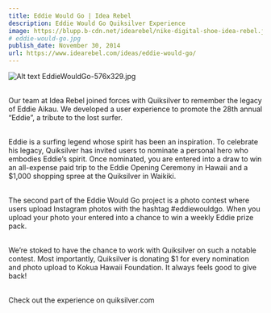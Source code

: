 ```yaml
---
title: Eddie Would Go | Idea Rebel
description: Eddie Would Go Quiksilver Experience
image: https://blupp.b-cdn.net/idearebel/nike-digital-shoe-idea-rebel.jpeg?quality=80&width=800
# eddie-would-go.jpg
publish_date: November 30, 2014
url: https://www.idearebel.com/ideas/eddie-would-go/
--- 
```

![Alt text](https://blupp.b-cdn.net/idearebel/nike-digital-shoe-idea-rebel.jpeg?quality=80&width=800?quality=80&width=800 "a title")
EddieWouldGo-576x329.jpg

\
Our team at Idea Rebel joined forces with Quiksilver to remember the legacy of Eddie Aikau. We developed a user experience to promote the 28th annual “Eddie”, a tribute to the lost surfer.

\
Eddie is a surfing legend whose spirit has been an inspiration. To celebrate his legacy, Quiksilver has invited users to nominate a personal hero who embodies Eddie’s spirit. Once nominated, you are entered into a draw to win an all-expense paid trip to the Eddie Opening Ceremony in Hawaii and a $1,000 shopping spree at the Quiksilver in Waikiki.

\
The second part of the Eddie Would Go project is a photo contest where users upload Instagram photos with the hashtag #eddiewouldgo. When you upload your photo your entered into a chance to win a weekly Eddie prize pack.

\
We’re stoked to have the chance to work with Quiksilver on such a notable contest. Most importantly, Quiksilver is donating $1 for every nomination and photo upload to Kokua Hawaii Foundation. It always feels good to give back!

\
Check out the experience on quiksilver.com
